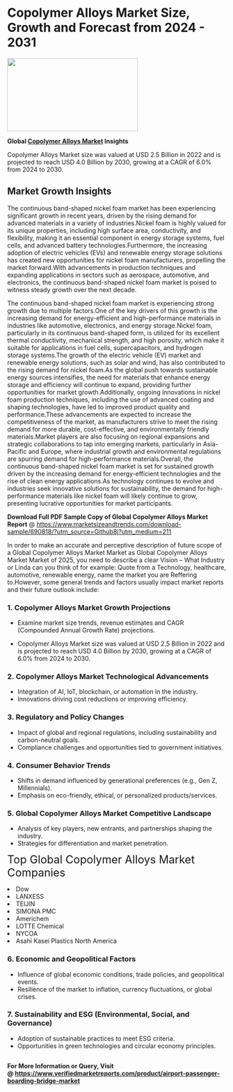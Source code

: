 <H1>Copolymer Alloys Market Size, Growth and Forecast from 2024 - 2031</H1><img class="aligncenter size-medium wp-image-584254" src="https://thirdeyenews.in/wp-content/uploads/2024/09/Global-Market-Research-300x168.jpeg" alt="" width="300" height="168" /><p><strong>Global&nbsp;<a href="https://www.marketsizeandtrends.com/download-sample/690818/?utm_source=Github8j?utm_medium=211">Copolymer Alloys Market</a> Insights</strong></p><p>Copolymer Alloys Market size was valued at USD 2.5 Billion in 2022 and is projected to reach USD 4.0 Billion by 2030, growing at a CAGR of 6.0% from 2024 to 2030.</p><p><h2>Market Growth Insights</h2> <p>The continuous band-shaped nickel foam market has been experiencing significant growth in recent years, driven by the rising demand for advanced materials in a variety of industries.Nickel foam is highly valued for its unique properties, including high surface area, conductivity, and flexibility, making it an essential component in energy storage systems, fuel cells, and advanced battery technologies.Furthermore, the increasing adoption of electric vehicles (EVs) and renewable energy storage solutions has created new opportunities for nickel foam manufacturers, propelling the market forward.With advancements in production techniques and expanding applications in sectors such as aerospace, automotive, and electronics, the continuous band-shaped nickel foam market is poised to witness steady growth over the next decade.</p> <p>The continuous band-shaped nickel foam market is experiencing strong growth due to multiple factors.One of the key drivers of this growth is the increasing demand for energy-efficient and high-performance materials in industries like automotive, electronics, and energy storage.Nickel foam, particularly in its continuous band-shaped form, is utilized for its excellent thermal conductivity, mechanical strength, and high porosity, which make it suitable for applications in fuel cells, supercapacitors, and hydrogen storage systems.The growth of the electric vehicle (EV) market and renewable energy solutions, such as solar and wind, has also contributed to the rising demand for nickel foam.As the global push towards sustainable energy sources intensifies, the need for materials that enhance energy storage and efficiency will continue to expand, providing further opportunities for market growth.Additionally, ongoing innovations in nickel foam production techniques, including the use of advanced coating and shaping technologies, have led to improved product quality and performance.These advancements are expected to increase the competitiveness of the market, as manufacturers strive to meet the rising demand for more durable, cost-effective, and environmentally friendly materials.Market players are also focusing on regional expansions and strategic collaborations to tap into emerging markets, particularly in Asia-Pacific and Europe, where industrial growth and environmental regulations are spurring demand for high-performance materials.Overall, the continuous band-shaped nickel foam market is set for sustained growth driven by the increasing demand for energy-efficient technologies and the rise of clean energy applications.As technology continues to evolve and industries seek innovative solutions for sustainability, the demand for high-performance materials like nickel foam will likely continue to grow, presenting lucrative opportunities for market participants.</p> <p><span class=""><strong>Download Full PDF Sample Copy of Global Copolymer Alloys Market Report</strong> @ <a href="https://www.marketsizeandtrends.com/download-sample/690818/?utm_source=Github8j?utm_medium=211" target="_blank">https://www.marketsizeandtrends.com/download-sample/690818/?utm_source=Github8j?utm_medium=211</a></span></p><p>In order to make an accurate and perceptive description of future scope of a Global&nbsp;Copolymer Alloys Market Market as Global&nbsp;Copolymer Alloys Market Market of 2025, you need to describe a clear Vision &ndash; What Industry or Linda can you think of for example: Quote from a Technology, healthcare, automotive, renewable energy, name the market you are Reffering to.However, some general trends and factors usually impact market reports and their future outlook include:</p><h3>1.&nbsp;<strong>Copolymer Alloys Market Growth Projections</strong></h3><ul><li>Examine market size trends, revenue estimates and CAGR (Compounded Annual Growth Rate) projections.</li><li><p>Copolymer Alloys Market size was valued at USD 2.5 Billion in 2022 and is projected to reach USD 4.0 Billion by 2030, growing at a CAGR of 6.0% from 2024 to 2030.</p></li></ul><h3>2.&nbsp;<strong>Copolymer Alloys Market Technological Advancements</strong></h3><ul><li>Integration of AI, IoT, blockchain, or automation in the industry.</li><li>Innovations driving cost reductions or improving efficiency.</li></ul><h3>3.&nbsp;<strong>Regulatory and Policy Changes</strong></h3><ul><li>Impact of global and regional regulations, including sustainability and carbon-neutral goals.</li><li>Compliance challenges and opportunities tied to government initiatives.</li></ul><h3>4.&nbsp;<strong>Consumer Behavior Trends</strong></h3><ul><li>Shifts in demand influenced by generational preferences (e.g., Gen Z, Millennials).</li><li>Emphasis on eco-friendly, ethical, or personalized products/services.</li></ul><h3>5.&nbsp;<strong>Global Copolymer Alloys Market Competitive Landscape</strong></h3><ul><li>Analysis of key players, new entrants, and partnerships shaping the industry.</li><li>Strategies for differentiation and market penetration.</li></ul><p data-pm-slice="1 1 []"><span style="color: inherit; font-family: inherit; font-size: 25px;">Top Global Copolymer Alloys Market Companies</span></p><div class="" data-test-id=""><p><li>Dow</li><li> LANXESS</li><li> TEIJIN</li><li> SIMONA PMC</li><li> Americhem</li><li> LOTTE Chemical</li><li> NYCOA</li><li> Asahi Kasei Plastics North America</li></p></div><h3>6.&nbsp;<strong>Economic and Geopolitical Factors</strong></h3><ul><li>Influence of global economic conditions, trade policies, and geopolitical events.</li><li>Resilience of the market to inflation, currency fluctuations, or global crises.</li></ul><h3>7.&nbsp;<strong>Sustainability and ESG (Environmental, Social, and Governance)</strong></h3><ul><li>Adoption of sustainable practices to meet ESG criteria.</li><li>Opportunities in green technologies and circular economy principles.</li></ul><h2><strong style="font-size: 14px;">For More Information or Query, Visit @&nbsp;</strong><a style="background-color: #ffffff; font-size: 14px;" href="https://www.marketsizeandtrends.com/report/copolymer-alloys-market/" target="_blank">https://www.verifiedmarketreports.com/product/airport-passenger-boarding-bridge-market</a></h2>